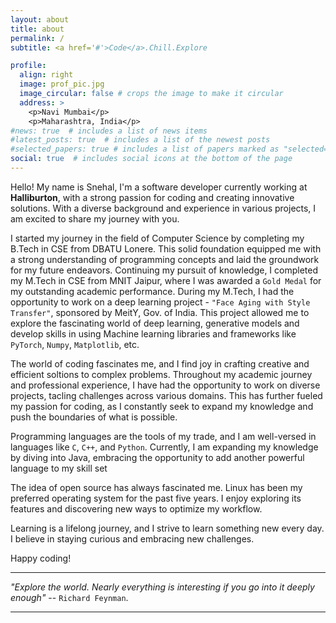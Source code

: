 ```yaml
---
layout: about
title: about
permalink: /
subtitle: <a href='#'>Code</a>.Chill.Explore

profile:
  align: right
  image: prof_pic.jpg
  image_circular: false # crops the image to make it circular
  address: >
    <p>Navi Mumbai</p>
    <p>Maharashtra, India</p>
#news: true  # includes a list of news items
#latest_posts: true  # includes a list of the newest posts
#selected_papers: true # includes a list of papers marked as "selected={true}"
social: true  # includes social icons at the bottom of the page
---
```

Hello! My name is Snehal, I'm a software developer currently working at **Halliburton**, with a strong passion for coding and creating innovative solutions. With a diverse background and experience in various projects, I am excited to share my journey with you.

I started my journey in the field of Computer Science by completing my B.Tech in CSE from DBATU Lonere. This solid foundation equipped me with a strong understanding of programming concepts and laid the groundwork for my future endeavors. 
Continuing my pursuit of knowledge, I completed my M.Tech in CSE from MNIT Jaipur, where I was awarded a `Gold Medal` for my outstanding academic performance. During my M.Tech, I had the opportunity to work on a deep learning project - `"Face Aging with Style Transfer"`, sponsored by MeitY, Gov. of India. This project allowed me to explore the fascinating world of deep learning, generative models and develop skills in using Machine learning libraries and frameworks like `PyTorch`, `Numpy`, `Matplotlib`, etc.

The world of coding fascinates me, and I find joy in crafting creative and efficient soltions to complex problems. Throughout my academic journey and professional experience, I have had the opportunity to work on diverse projects, tacling challenges across various domains. This has further fueled my passion for coding, as I constantly seek to expand my knowledge and push the boundaries of what is possible. 

Programming languages are the tools of my trade, and I am well-versed in languages like `C`, `C++`, and `Python`. Currently, I am expanding my knowledge by diving into Java, embracing the opportunity to add another powerful language to my skill set

The idea of open source has always fascinated me. Linux has been my preferred operating system for the past five years. I enjoy exploring its features and discovering new ways to optimize my workflow.

Learning is a lifelong journey, and I strive to learn something new every day. I believe in staying curious and embracing new challenges.

Happy coding!

--- 
_"Explore the world. Nearly everything is interesting if you go into it deeply enough"_ -- `Richard Feynman`.

---
